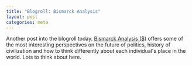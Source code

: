 ```yaml
---
title: "Blogroll: Bismarck Analysis"
layout: post
categories: meta
---
```


Another post into the blogroll today. [Bismarck Analysis ($)](https://www.bismarckanalysis.com/#/) offers some of the most interesting perspectives on the future of politics, history of civilization and how to think differently about each individual's place in the world. Lots to think about here.
